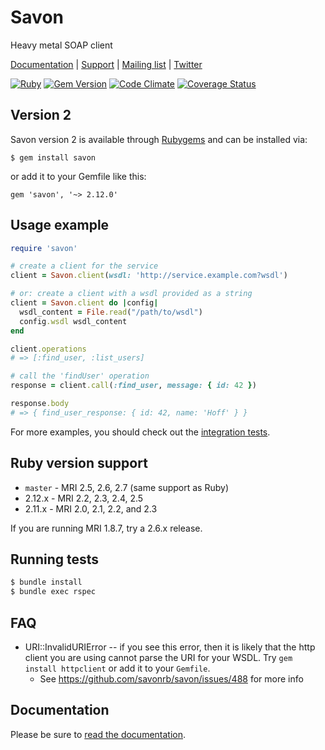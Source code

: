 # Savon

Heavy metal SOAP client

[Documentation](https://www.rubydoc.info/gems/savon/) | [Support](https://stackoverflow.com/questions/tagged/savon) | 
[Mailing list](https://groups.google.com/forum/#!forum/savonrb) | [Twitter](http://twitter.com/savonrb)

[![Ruby](https://github.com/savonrb/savon/actions/workflows/ci.yml/badge.svg)](https://github.com/savonrb/savon/actions/workflows/ci.yml)
[![Gem Version](https://badge.fury.io/rb/savon.svg)](http://badge.fury.io/rb/savon)
[![Code Climate](https://codeclimate.com/github/savonrb/savon.svg)](https://codeclimate.com/github/savonrb/savon)
[![Coverage Status](https://coveralls.io/repos/savonrb/savon/badge.svg)](https://coveralls.io/r/savonrb/savon)


## Version 2

Savon version 2 is available through [Rubygems](http://rubygems.org/gems/savon) and can be installed via:

```
$ gem install savon
```

or add it to your Gemfile like this:

```
gem 'savon', '~> 2.12.0'
```

## Usage example

``` ruby
require 'savon'

# create a client for the service
client = Savon.client(wsdl: 'http://service.example.com?wsdl')

# or: create a client with a wsdl provided as a string
client = Savon.client do |config|
  wsdl_content = File.read("/path/to/wsdl")
  config.wsdl wsdl_content
end

client.operations
# => [:find_user, :list_users]

# call the 'findUser' operation
response = client.call(:find_user, message: { id: 42 })

response.body
# => { find_user_response: { id: 42, name: 'Hoff' } }
```

For more examples, you should check out the
[integration tests](https://github.com/savonrb/savon/tree/version2/spec/integration).

## Ruby version support

* `master` - MRI 2.5, 2.6, 2.7 (same support as Ruby)
* 2.12.x - MRI 2.2, 2.3, 2.4, 2.5
* 2.11.x - MRI 2.0, 2.1, 2.2, and 2.3

If you are running MRI 1.8.7, try a 2.6.x release.

## Running tests

```bash
$ bundle install
$ bundle exec rspec
```

## FAQ

* URI::InvalidURIError -- if you see this error, then it is likely that the http client you are using cannot parse the URI for your WSDL. Try `gem install httpclient` or add it to your `Gemfile`.
  - See https://github.com/savonrb/savon/issues/488 for more info


## Documentation

Please be sure to [read the documentation](https://www.rubydoc.info/github/savonrb/savon/).


